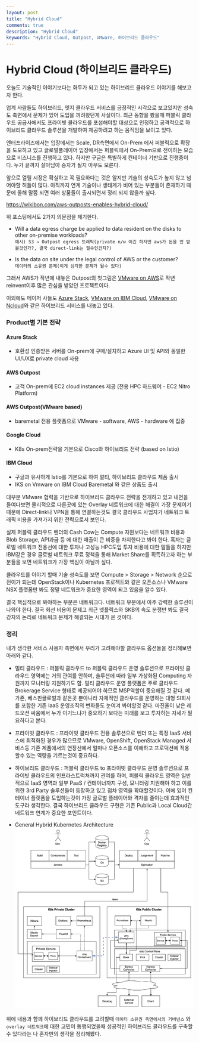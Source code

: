 ```yaml
---
layout: post
title: "Hybrid Cloud"
comments: true
description: "Hybrid Cloud"
keywords: "Hybrid Cloud, Outpost, VMware, 하이브리드 클라우드"
---
```


# Hybrid Cloud (하이브리드 클라우드)

오늘도 기술적인 이야기보다는 화두가 되고 있는 하이브리드 클라우드 이야기를 해보고자 한다.

업계 사람들도 하이브리드, 엣지 클라우드 서비스를 긍정적인 시각으로 보고있지만 성숙도 측면에서 문제가 있어 도입을 꺼려왔던게 사실이다. 최근 동향을 봤을때 퍼블릭 클라우드 공급사에서도 프라이빗 클라우드를 포섭해야할 대상으로 인정하고 공격적으로 하이브리드 클라우드 솔루션을 개발하여 제공하려고 하는 움직임을 보이고 있다.

엔터프라이즈에서는 입장에서는 Scale, DR측면에서 On-Prem 에서 퍼블릭으로 확장을 도모하고 있고 글로벌플레이어 입장에서는 퍼블릭에서 On-Prem으로 전이하는 모습으로 비즈니스를 진행하고 있다. 하지만 구글은 특별하게 컨테이너 기반으로 진행중이다. 누가 끝까지 살아남아 승자가 될지 아무도 모른다. 

앞으로 열릴 시장은 확실하고 꼭 필요하다는 것은 알지만 기술의 성숙도가 높지 않고 넘어야할 허들이 많다. 아직까지 연계 기술이나 생태계가 비어 있는 부분들이 존재하기 때문에 올해 말쯤 되면 여러 상품들이 출시되면서 정리 되지 않을까 싶다. 

https://wikibon.com/aws-outposts-enables-hybrid-cloud/

위 포스팅에서도 2가지 의문점을 제기한다.

* Will a data egress charge be applied to data resident on the disks to other on-premise workloads?  
`예시) S3 → Outpost egress 트래픽(private n/w 이긴 하지만 aws가 돈을 안 받을것인가?, 결국 direct-link는 필수인건지?)`

* Is the data on site under the legal control of AWS or the customer?  
`데이터의 소유권 문제(이게 심각한 문제가 될수 있다)`

그래서 AWS가 작년에 내놓은 Outpost의 첫그림은 [VMware on AWS](https://aws.amazon.com/ko/outposts/features/)로 작년 reinvent이후 많은 관심을 받았던 프로젝트이다. 

이외에도 메이저 사들도 [Azure Stack](https://azure.microsoft.com/ko-kr/overview/azure-stack/), [VMware on IBM Cloud](https://www.ibm.com/kr-ko/cloud/vmware), [VMware on Ncloud](https://www.ncloud.com/product/hybridPrivateCloud/vmwareOnNcloud)와 같은 하이브리드 서비스를 내놓고 있다. 

### Product별 기본 전략
#### Azure Stack
* 호환성 인증받은 서버를 On-prem에 구매/설치하고 Azure UI 및 API와 동일한 UI/UX로 private cloud 사용

#### AWS Outpost
* 고객 On-prem에 EC2 cloud instances 제공 (전용 HPC 하드웨어 - EC2 Nitro Platform)

#### AWS Outpost(VMware based)
* baremetal 전용 플랫폼으로 VMware - software, AWS - hardware 에 집중

#### Google Cloud
* K8s On-prem전략을 기본으로 Cisco와 하이브리드 전략 (based on Istio)

#### IBM Cloud
* 구글과 유사하게 Istio를 기본으로 하여 멀티, 하이브리드 클라우드 제품 출시
* IKS on Vmware on IBM Cloud Baremetal 와 같은 상품도 출시


대부분 VMware 협력을 기반으로 하이브리드 클라우드 전략을 전개하고 있고 내면을 들여다보면 물리적으로 다른곳에 있는 Overlay 네트워크에 대한 해결이 가장 문제이기 때문에 Direct-link나 VPN을 통해 연결하는것도 결국 클라우드 사업자가 네트워크 트래픽 비용을 가져가지 위한 전략으로서 보인다. 

실제 퍼블릭 클라우드 벤더의 Cash Cow는 Compute 자원보다는 네트워크 비용과 Blob Storage, API과금 등 에 대한 매출이 큰 비중을 차지한다고 봐야 한다. 혹자는 글로벌 네트워크 전용선에 대한 투자나 고성능 HPC도입 투자 비용에 대한 말들을 하지만 IBM같은 경우 글로벌 네트워크 무료 정책을 통해 Market Share를 획득하고자 하는 부분들을 보면 네트워크가 가장 핵심이 아닐까 싶다.  

클라우드를 이야기 할때 기술 성숙도를 보면 Compute > Storage > Network 순으로 전이가 되는데 OpenStack이나 Kubernetes 프로젝트와 같은 오픈소스나 VMware NSX 플랫폼만 봐도 정말 네트워크가 중요한 영역이 되고 있음을 알수 있다. 

결국 핵심적으로 봐야하는 부분은 네트워크다. 네트워크 부분에서 아주 강력한 솔루션이 나와야 한다. 결국 회선 비용이 문제고 최근 넷플릭스와 SKB의 속도 분쟁만 봐도 결국 강자의 논리로 네트워크 문제가 해결되는 시대가 온 것이다.

### 정리

내가 생각한 서비스 사용자 측면에서 우리가 고려해야할 클라우드 옵션들을 정리해보면 아래와 같다.

* 멀티 클라우드 : 퍼블릭 클라우드 to 퍼블릭 클라우드 운영 솔루션으로 프라이빗 클라우드 영역에는 거의 관여를 안하며, 솔루션에 따라 일부 가상화된 Computing 자원까지 모니터링 지원하기도 함. 멀티 클라우드 운영 플랫폼은 주로 클라우드 Brokerage Service 형태로 제공되어야 하므로 MSP역할이 중요해질 것 같다. 메가존, 베스핀글로벌과 같은곳 뿐아니라 자체적인 클라우드를 운영하는 대형 SI회사를 포함한 기존 IaaS 운영조직의 변화들도 눈여겨 봐야할것 같다. 마진율이 낮은 레드오션 싸움에서 누가 이기느냐가 중요하기 보다는 미래를 보고 투자하는 자세가 필요하다고 본다. 

* 프라이빗 클라우드 : 프라이빗 클라우드 전용 솔루션으로 벤더 또는 특정 IaaS 서비스에 최적화된 경우가 많으므로 VMware, OpenShift, OpenStack Managed 서비스등 기존 제품에서의 연장선에서 얼마나 오픈소스를 이해하고 프로덕션에 적용할수 있는 역량을 기르는것이 중요하다. 

* 하이브리드 클라우드 : 퍼블릭 클라우드 to 프라이빗 클라우드 운영 솔루션으로 프라이빗 클라우드의 인프라스트럭처까지 관여를 하며, 퍼블릭 클라우드 영역은 일반적으로 IaaS 영역과 일부 PaaS / 컨테이너까지 구성, 모니터링 지원해야 하고 이를 위한 3rd Party 솔루션들이 등장하고 있고 점차 영역을 확대할것이다. 이에 있어 컨테이너 플랫폼을 도입하는것이 가장 글로벌 플레이어와 격차를 줄이는데 효과적인 도구라 생각한다. 결국 하이브리드 클라우드 구현은 기존 Public과 Local Cloud간 네트워크 연계가 중요한 포인트이다.

* General Hybrid Kubernetes Architecture
![hybrid-cloud](/images/hybrid-cloud.png)

위에 내용과 함께 하이브리드 클라우드를 고려할때 `데이터 소유권 측면에서의 거버넌스` 와 `overlay 네트워크`에 대한 고민이 동행되었을때 성공적인 하이브리드 클라우드를 구축할수 있다라는 나 혼자만의 생각을 정리해봤다.



